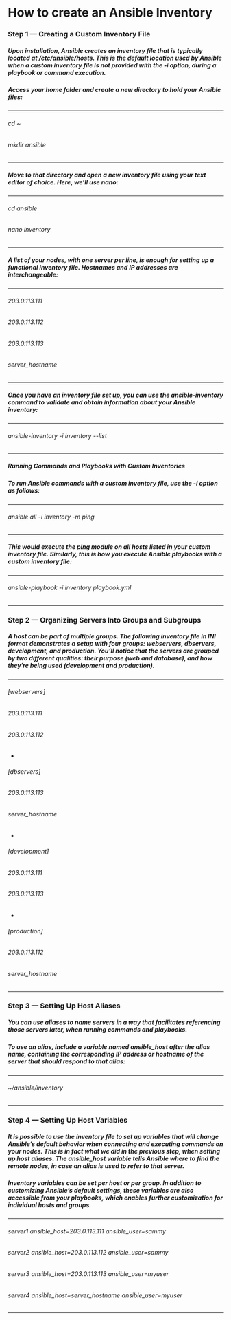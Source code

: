 # How to create an Ansible Inventory
### Step 1 — Creating a Custom Inventory File
##### Upon installation, Ansible creates an inventory file that is typically located at /etc/ansible/hosts. This is the default location used by Ansible when a custom inventory file is not provided with the -i option, during a playbook or command execution.

##### Access your home folder and create a new directory to hold your Ansible files:

------------------
###### cd ~
###### mkdir ansible
------------------

##### Move to that directory and open a new inventory file using your text editor of choice. Here, we’ll use nano:

------------------
###### cd ansible
###### nano inventory
------------------

##### A list of your nodes, with one server per line, is enough for setting up a functional inventory file. Hostnames and IP addresses are interchangeable:
------------------
###### 203.0.113.111
###### 203.0.113.112
###### 203.0.113.113
###### server_hostname
------------------

##### Once you have an inventory file set up, you can use the ansible-inventory command to validate and obtain information about your Ansible inventory:
------------------
###### ansible-inventory -i inventory --list
------------------

##### Running Commands and Playbooks with Custom Inventories
##### To run Ansible commands with a custom inventory file, use the -i option as follows:
------------------
###### ansible all -i inventory -m ping
------------------
##### This would execute the ping module on all hosts listed in your custom inventory file. Similarly, this is how you execute Ansible playbooks with a custom inventory file:
------------------
###### ansible-playbook -i inventory playbook.yml
------------------


### Step 2 — Organizing Servers Into Groups and Subgroups
##### A host can be part of multiple groups. The following inventory file in INI format demonstrates a setup with four groups: webservers, dbservers, development, and production. You’ll notice that the servers are grouped by two different qualities: their purpose (web and database), and how they’re being used (development and production).
------------------
###### [webservers]
###### 203.0.113.111
###### 203.0.113.112
-
###### [dbservers]
###### 203.0.113.113
###### server_hostname
-
###### [development]
###### 203.0.113.111
###### 203.0.113.113
-
###### [production]
###### 203.0.113.112
###### server_hostname
------------------
### Step 3 — Setting Up Host Aliases
##### You can use aliases to name servers in a way that facilitates referencing those servers later, when running commands and playbooks.

##### To use an alias, include a variable named ansible_host after the alias name, containing the corresponding IP address or hostname of the server that should respond to that alias:
------------------
###### ~/ansible/inventory
------------------
### Step 4 — Setting Up Host Variables
##### It is possible to use the inventory file to set up variables that will change Ansible’s default behavior when connecting and executing commands on your nodes. This is in fact what we did in the previous step, when setting up host aliases. The ansible_host variable tells Ansible where to find the remote nodes, in case an alias is used to refer to that server.

##### Inventory variables can be set per host or per group. In addition to customizing Ansible’s default settings, these variables are also accessible from your playbooks, which enables further customization for individual hosts and groups.
------------------
###### server1 ansible_host=203.0.113.111 ansible_user=sammy
###### server2 ansible_host=203.0.113.112 ansible_user=sammy
###### server3 ansible_host=203.0.113.113 ansible_user=myuser
###### server4 ansible_host=server_hostname ansible_user=myuser
------------------
